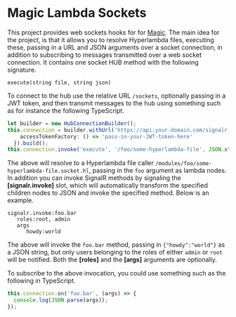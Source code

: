 
# Magic Lambda Sockets

This project provides web sockets hooks for for [Magic](https://github.com/polterguy.magic).
The main idea for the project, is that it allows you to resolve Hyperlambda files, executing these,
passing in a URL and JSON arguments over a socket connection, in addition to subscribing to messages
transmitted over a web socket connection. It contains one socket HUB method with the following signature.

```
execute(string file, string json)
```

To connect to the hub use the relative URL `/sockets`, optionally passing in a JWT token, and then
transmit messages to the hub using something such as for instance the following TypeScript.

```typescript
let builder = new HubConnectionBuilder();
this.connection = builder.withUrl('https://api.your-domain.com/signalr', {
    accessTokenFactory: () => 'pass-in-your-JWT-token-here'
  }).build();
this.connection.invoke('execute', '/foo/some-hyperlambda-file', JSON.stringify({foo:'bar'}))
```

The above will resolve to a Hyperlambda file caller `/modules/foo/some-hyperlambda-file.socket.hl`, passing
in the `foo` argument as lambda nodes. In addition you can invoke SignalR methods by signaling
the **[signalr.invoke]** slot, which will automatically transform the specified children nodes to JSON
and invoke the specified method. Below is an example.

```
signalr.invoke:foo.bar
   roles:root, admin
   args
      howdy:world
```

The above will invoke the `foo.bar` method, passing in `{"howdy":"world"}` as a JSON string, but only users belonging
to the roles of either `admin` or `root` will be notified. Both the **[roles]** and the **[args]** arguments are optionally.

To subscribe to the above invocation, you could use something such as the following in TypeScript.

```typescript
this.connection.on('foo.bar', (args) => {
  console.log(JSON.parse(args));
});
```

